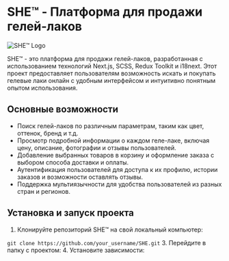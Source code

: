 # SHE™ - Платформа для продажи гелей-лаков

![SHE™ Logo](link_to_logo.png) <!-- Замените `link_to_logo.png` на ссылку на логотип проекта -->

SHE™ - это платформа для продажи гелей-лаков, разработанная с использованием технологий Next.js, SCSS, Redux Toolkit и i18next. Этот проект предоставляет пользователям возможность искать и покупать гелевые лаки онлайн с удобным интерфейсом и интуитивно понятным опытом использования.

## Основные возможности

- Поиск гелей-лаков по различным параметрам, таким как цвет, оттенок, бренд и т.д.
- Просмотр подробной информации о каждом геле-лаке, включая цену, описание, фотографии и отзывы пользователей.
- Добавление выбранных товаров в корзину и оформление заказа с выбором способа доставки и оплаты.
- Аутентификация пользователей для доступа к их профилю, истории заказов и возможности оставлять отзывы.
- Поддержка мультиязычности для удобства пользователей из разных стран и регионов.

## Установка и запуск проекта

1. Клонируйте репозиторий SHE™ на свой локальный компьютер:

```git clone https://github.com/your_username/SHE.git```
3. Перейдите в папку с проектом:
4. Установите зависимости:
